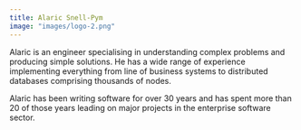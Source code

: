```yaml
---
title: Alaric Snell-Pym
image: "images/logo-2.png"
---
```

Alaric is an engineer specialising in understanding complex problems and
producing simple solutions. He has a wide range of experience implementing
everything from line of business systems to distributed databases comprising
thousands of nodes.

Alaric has been writing software for over 30 years and has spent more than 20 of
those years leading on major projects in the enterprise software sector.
